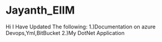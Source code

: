 # Jayanth_EIIM

Hi I Have Updated The following:
1.)Documentation on azure Devops,Yml,BitBucket
2.)My DotNet Application

